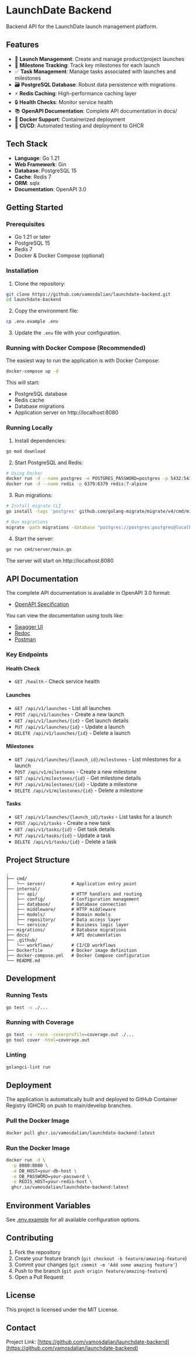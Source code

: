 # LaunchDate Backend

Backend API for the LaunchDate launch management platform.

## Features

- 🚀 **Launch Management**: Create and manage product/project launches
- 📍 **Milestone Tracking**: Track key milestones for each launch
- ✅ **Task Management**: Manage tasks associated with launches and milestones
- 🗃️ **PostgreSQL Database**: Robust data persistence with migrations
- ⚡ **Redis Caching**: High-performance caching layer
- 🔒 **Health Checks**: Monitor service health
- 📚 **OpenAPI Documentation**: Complete API documentation in docs/
- 🐳 **Docker Support**: Containerized deployment
- 🔄 **CI/CD**: Automated testing and deployment to GHCR

## Tech Stack

- **Language**: Go 1.21
- **Web Framework**: Gin
- **Database**: PostgreSQL 15
- **Cache**: Redis 7
- **ORM**: sqlx
- **Documentation**: OpenAPI 3.0

## Getting Started

### Prerequisites

- Go 1.21 or later
- PostgreSQL 15
- Redis 7
- Docker & Docker Compose (optional)

### Installation

1. Clone the repository:
```bash
git clone https://github.com/vamosdalian/launchdate-backend.git
cd launchdate-backend
```

2. Copy the environment file:
```bash
cp .env.example .env
```

3. Update the `.env` file with your configuration.

### Running with Docker Compose (Recommended)

The easiest way to run the application is with Docker Compose:

```bash
docker-compose up -d
```

This will start:
- PostgreSQL database
- Redis cache
- Database migrations
- Application server on http://localhost:8080

### Running Locally

1. Install dependencies:
```bash
go mod download
```

2. Start PostgreSQL and Redis:
```bash
# Using Docker
docker run -d --name postgres -e POSTGRES_PASSWORD=postgres -p 5432:5432 postgres:15-alpine
docker run -d --name redis -p 6379:6379 redis:7-alpine
```

3. Run migrations:
```bash
# Install migrate CLI
go install -tags 'postgres' github.com/golang-migrate/migrate/v4/cmd/migrate@latest

# Run migrations
migrate -path migrations -database "postgres://postgres:postgres@localhost:5432/launchdate?sslmode=disable" up
```

4. Start the server:
```bash
go run cmd/server/main.go
```

The server will start on http://localhost:8080

## API Documentation

The complete API documentation is available in OpenAPI 3.0 format:
- [OpenAPI Specification](docs/openapi.yaml)

You can view the documentation using tools like:
- [Swagger UI](https://swagger.io/tools/swagger-ui/)
- [Redoc](https://redocly.github.io/redoc/)
- [Postman](https://www.postman.com/)

### Key Endpoints

#### Health Check
- `GET /health` - Check service health

#### Launches
- `GET /api/v1/launches` - List all launches
- `POST /api/v1/launches` - Create a new launch
- `GET /api/v1/launches/{id}` - Get launch details
- `PUT /api/v1/launches/{id}` - Update a launch
- `DELETE /api/v1/launches/{id}` - Delete a launch

#### Milestones
- `GET /api/v1/launches/{launch_id}/milestones` - List milestones for a launch
- `POST /api/v1/milestones` - Create a new milestone
- `GET /api/v1/milestones/{id}` - Get milestone details
- `PUT /api/v1/milestones/{id}` - Update a milestone
- `DELETE /api/v1/milestones/{id}` - Delete a milestone

#### Tasks
- `GET /api/v1/launches/{launch_id}/tasks` - List tasks for a launch
- `POST /api/v1/tasks` - Create a new task
- `GET /api/v1/tasks/{id}` - Get task details
- `PUT /api/v1/tasks/{id}` - Update a task
- `DELETE /api/v1/tasks/{id}` - Delete a task

## Project Structure

```
.
├── cmd/
│   └── server/          # Application entry point
├── internal/
│   ├── api/             # HTTP handlers and routing
│   ├── config/          # Configuration management
│   ├── database/        # Database connection
│   ├── middleware/      # HTTP middleware
│   ├── models/          # Domain models
│   ├── repository/      # Data access layer
│   └── service/         # Business logic layer
├── migrations/          # Database migrations
├── docs/                # API documentation
├── .github/
│   └── workflows/       # CI/CD workflows
├── Dockerfile           # Docker image definition
├── docker-compose.yml   # Docker Compose configuration
└── README.md
```

## Development

### Running Tests

```bash
go test -v ./...
```

### Running with Coverage

```bash
go test -v -race -coverprofile=coverage.out ./...
go tool cover -html=coverage.out
```

### Linting

```bash
golangci-lint run
```

## Deployment

The application is automatically built and deployed to GitHub Container Registry (GHCR) on push to main/develop branches.

### Pull the Docker Image

```bash
docker pull ghcr.io/vamosdalian/launchdate-backend:latest
```

### Run the Docker Image

```bash
docker run -d \
  -p 8080:8080 \
  -e DB_HOST=your-db-host \
  -e DB_PASSWORD=your-password \
  -e REDIS_HOST=your-redis-host \
  ghcr.io/vamosdalian/launchdate-backend:latest
```

## Environment Variables

See [.env.example](.env.example) for all available configuration options.

## Contributing

1. Fork the repository
2. Create your feature branch (`git checkout -b feature/amazing-feature`)
3. Commit your changes (`git commit -m 'Add some amazing feature'`)
4. Push to the branch (`git push origin feature/amazing-feature`)
5. Open a Pull Request

## License

This project is licensed under the MIT License.

## Contact

Project Link: [https://github.com/vamosdalian/launchdate-backend](https://github.com/vamosdalian/launchdate-backend)
